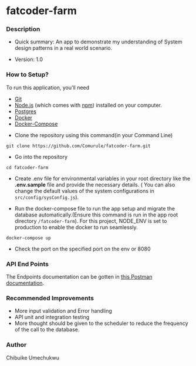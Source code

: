 # fatcoder-farm

### Description ###

* Quick summary:
An app to demonstrate my understanding of  System design patterns in a real world scenario.

* Version: 
1.0

### How to Setup? ###

To run this application, you'll need 
- [Git](https://git-scm.com)  
- [Node.js](https://nodejs.org/en/download/) (which comes with [npm](http://npmjs.com)) installed on your computer. 
- [Postgres](https://www.postgresql.org/download/)
- [Docker](https://www.docker.com/products/docker-desktop)
- [Docker-Compose](https://docs.docker.com/compose/install/) 

* Clone the repository using this command(in your Command Line)
```
git clone https://github.com/Comurule/fatcoder-farm.git
```

* Go into the repository
```
cd fatcoder-farm
```

* Create .env file for environmental variables in your root directory like the __.env.sample__ file and provide the necessary details. ( You can also change the default values of the system configurations in `src/config/sysConfig.js`).

* Run the docker-compose file to run the app setup and migrate the database automatically.(Ensure this command is run in the app root directory `/fatcoder-farm`).
For this project, NODE_ENV is set to production to enable the docker to run seamlessly.
```
docker-compose up
```

* Check the port on the specified port on the env or 8080

### API End Points ###
The Endpoints documentation can be gotten in [this Postman documentation](https://documenter.getpostman.com/view/11194465/UVXknFB6).

### Recommended Improvements
- More input validation and Error handling
- API unit and integration testing
- More thought should be given to the scheduler to reduce the frequency of the call to the database.

### Author
Chibuike Umechukwu